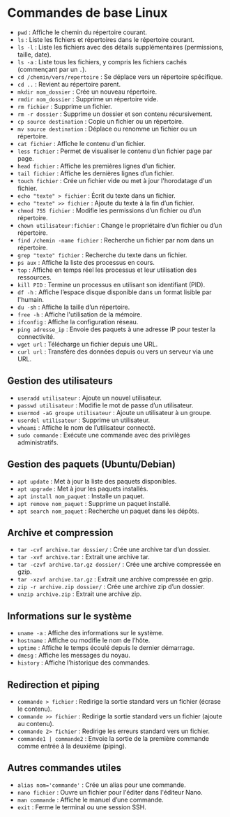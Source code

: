 # Commandes de base Linux

- `pwd` : Affiche le chemin du répertoire courant.
- `ls` : Liste les fichiers et répertoires dans le répertoire courant.
- `ls -l` : Liste les fichiers avec des détails supplémentaires (permissions, taille, date).
- `ls -a` : Liste tous les fichiers, y compris les fichiers cachés (commençant par un `.`).
- `cd /chemin/vers/repertoire` : Se déplace vers un répertoire spécifique.
- `cd ..` : Revient au répertoire parent.
- `mkdir nom_dossier` : Crée un nouveau répertoire.
- `rmdir nom_dossier` : Supprime un répertoire vide.
- `rm fichier` : Supprime un fichier.
- `rm -r dossier` : Supprime un dossier et son contenu récursivement.
- `cp source destination` : Copie un fichier ou un répertoire.
- `mv source destination` : Déplace ou renomme un fichier ou un répertoire.
- `cat fichier` : Affiche le contenu d'un fichier.
- `less fichier` : Permet de visualiser le contenu d’un fichier page par page.
- `head fichier` : Affiche les premières lignes d’un fichier.
- `tail fichier` : Affiche les dernières lignes d’un fichier.
- `touch fichier` : Crée un fichier vide ou met à jour l'horodatage d'un fichier.
- `echo "texte" > fichier` : Écrit du texte dans un fichier.
- `echo "texte" >> fichier` : Ajoute du texte à la fin d’un fichier.
- `chmod 755 fichier` : Modifie les permissions d’un fichier ou d’un répertoire.
- `chown utilisateur:fichier` : Change le propriétaire d’un fichier ou d’un répertoire.
- `find /chemin -name fichier` : Recherche un fichier par nom dans un répertoire.
- `grep "texte" fichier` : Recherche du texte dans un fichier.
- `ps aux` : Affiche la liste des processus en cours.
- `top` : Affiche en temps réel les processus et leur utilisation des ressources.
- `kill PID` : Termine un processus en utilisant son identifiant (PID).
- `df -h` : Affiche l’espace disque disponible dans un format lisible par l'humain.
- `du -sh` : Affiche la taille d’un répertoire.
- `free -h` : Affiche l'utilisation de la mémoire.
- `ifconfig` : Affiche la configuration réseau.
- `ping adresse_ip` : Envoie des paquets à une adresse IP pour tester la connectivité.
- `wget url` : Télécharge un fichier depuis une URL.
- `curl url` : Transfère des données depuis ou vers un serveur via une URL.

## Gestion des utilisateurs

- `useradd utilisateur` : Ajoute un nouvel utilisateur.
- `passwd utilisateur` : Modifie le mot de passe d’un utilisateur.
- `usermod -aG groupe utilisateur` : Ajoute un utilisateur à un groupe.
- `userdel utilisateur` : Supprime un utilisateur.
- `whoami` : Affiche le nom de l’utilisateur connecté.
- `sudo commande` : Exécute une commande avec des privilèges administratifs.

## Gestion des paquets (Ubuntu/Debian)

- `apt update` : Met à jour la liste des paquets disponibles.
- `apt upgrade` : Met à jour les paquets installés.
- `apt install nom_paquet` : Installe un paquet.
- `apt remove nom_paquet` : Supprime un paquet installé.
- `apt search nom_paquet` : Recherche un paquet dans les dépôts.

## Archive et compression

- `tar -cvf archive.tar dossier/` : Crée une archive tar d’un dossier.
- `tar -xvf archive.tar` : Extrait une archive tar.
- `tar -czvf archive.tar.gz dossier/` : Crée une archive compressée en gzip.
- `tar -xzvf archive.tar.gz` : Extrait une archive compressée en gzip.
- `zip -r archive.zip dossier/` : Crée une archive zip d’un dossier.
- `unzip archive.zip` : Extrait une archive zip.

## Informations sur le système

- `uname -a` : Affiche des informations sur le système.
- `hostname` : Affiche ou modifie le nom de l’hôte.
- `uptime` : Affiche le temps écoulé depuis le dernier démarrage.
- `dmesg` : Affiche les messages du noyau.
- `history` : Affiche l’historique des commandes.

## Redirection et piping

- `commande > fichier` : Redirige la sortie standard vers un fichier (écrase le contenu).
- `commande >> fichier` : Redirige la sortie standard vers un fichier (ajoute au contenu).
- `commande 2> fichier` : Redirige les erreurs standard vers un fichier.
- `commande1 | commande2` : Envoie la sortie de la première commande comme entrée à la deuxième (piping).

## Autres commandes utiles

- `alias nom='commande'` : Crée un alias pour une commande.
- `nano fichier` : Ouvre un fichier pour l'éditer dans l'éditeur Nano.
- `man commande` : Affiche le manuel d’une commande.
- `exit` : Ferme le terminal ou une session SSH.
